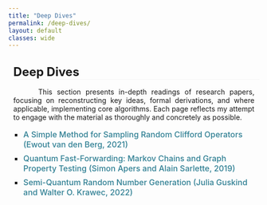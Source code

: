 ```yaml
---
title: "Deep Dives"
permalink: /deep-dives/
layout: default
classes: wide
---
```


<!-- Top Navigation Bar (Empty but maintaining design consistency) -->
<div class="learning-topnav">
  <a>&#8203;</a>
  <a>&#8203;</a>  
  <a>&#8203;</a>  
</div>

<!-- Main Content Style -->
<style>
.text-block {
    margin-left: 2%;
    margin-right: 2%;
    text-align: justify;
    text-indent: 50px;
    margin-bottom: 1rem;
}

h1 {
    all: unset;
    display: block;
    font-size: 1.5rem;
    font-weight: bold;
    text-align: left;
    margin-left: 2%;
    margin-bottom: 1rem;
    border-bottom: 0.5px solid #f5f5f5;
}

/* TOC Container Styling */
#toc-container {
    margin-left: 2%;
    margin-right: 2%;
    padding-bottom: 1rem;
}

#toc-container ul {
    list-style-type: square;
    padding-left: 20px;
}

#toc-container li {
    margin-bottom: 0.5rem;
    font-size: 1rem;
}

#toc-container a {
    text-decoration: none;
    color: #2f7f93;
    font-weight: 500;
    transition: color 0.3s;
}

#toc-container a:hover {
    color: #1a5e73;
    text-decoration: underline;
}
</style>

<!-- Main Heading -->
<h1>Deep Dives</h1>

<!-- Introduction Paragraph -->
<div class="text-block">
This section presents in-depth readings of research papers, focusing on reconstructing key ideas, formal derivations, and where applicable, implementing core algorithms. Each page reflects my attempt to engage with the material as thoroughly and concretely as possible.
</div>

<!-- Table of Contents -->
<div id="toc-container">
  <ul>
    <li><a href="/deep-dives/analysis-1/">A Simple Method for Sampling Random Clifford Operators (Ewout van den Berg, 2021)</a></li>
    <li><a href="/deep-dives/analysis-2/">Quantum Fast-Forwarding: Markov Chains and Graph Property Testing (Simon Apers and Alain Sarlette, 2019)</a></li>
    <li><a href="/deep-dives/analysis-3/">Semi-Quantum Random Number Generation (Julia Guskind and Walter O. Krawec, 2022)</a></li>
  </ul>
</div>

